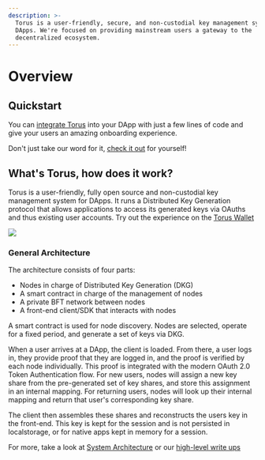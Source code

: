 ```yaml
---
description: >-
  Torus is a user-friendly, secure, and non-custodial key management system for
  DApps. We're focused on providing mainstream users a gateway to the
  decentralized ecosystem.
---
```


# Overview

## Quickstart

You can [integrate Torus](getting-started.md) into your DApp with just a few lines of code and give your users an amazing onboarding experience.

Don't just take our word for it, [check it out](https://app.tor.us) for yourself!

## What's Torus, how does it work?

Torus is a user-friendly, fully open source and non-custodial key management system for DApps. It runs a Distributed Key Generation protocol that allows applications to access its generated keys via OAuths and thus existing user accounts. Try out the experience on the [Torus Wallet](https://app.tor.us)

![](.gitbook/assets/graph-6-final.png)

### General Architecture <a id="general-overview"></a>

The architecture consists of four parts:‌

* Nodes in charge of Distributed Key Generation \(DKG\)
* A smart contract in charge of the management of nodes
* A private BFT network between nodes
* A front-end client/SDK that interacts with nodes

A smart contract is used for node discovery. Nodes are selected, operate for a fixed period, and generate a set of keys via DKG.‌

When a user arrives at a DApp, the client is loaded. From there, a user logs in, they provide proof that they are logged in, and the proof is verified by each node individually. This proof is integrated with the modern OAuth 2.0 Token Authentication flow. For new users, nodes will assign a new key share from the pre-generated set of key shares, and store this assignment in an internal mapping. For returning users, nodes will look up their internal mapping and return that user's corresponding key share.‌

The client then assembles these shares and reconstructs the users key in the front-end. This key is kept for the session and is not persisted in localstorage, or for native apps kept in memory for a session.

For more, take a look at [System Architecture](how-torus-works/system-architecture.md) or our [high-level write ups](https://medium.com/toruslabs/what-distributed-key-generation-is-866adc79620)

